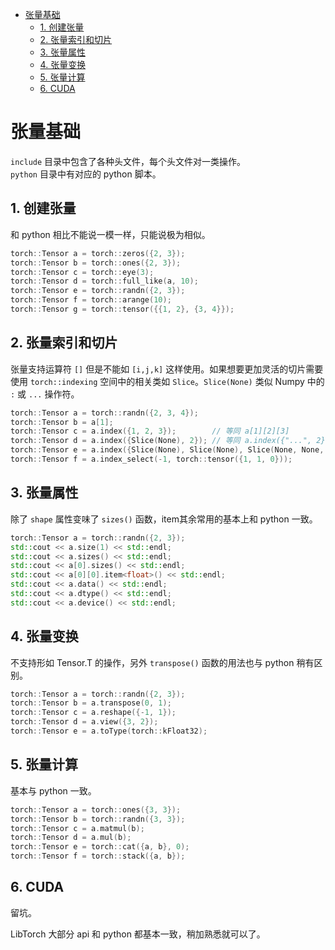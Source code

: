 - [张量基础](#张量基础)
  - [1. 创建张量](#1-创建张量)
  - [2. 张量索引和切片](#2-张量索引和切片)
  - [3. 张量属性](#3-张量属性)
  - [4. 张量变换](#4-张量变换)
  - [5. 张量计算](#5-张量计算)
  - [6. CUDA](#6-cuda)

# 张量基础

`include` 目录中包含了各种头文件，每个头文件对一类操作。  
`python` 目录中有对应的 python 脚本。 

## 1. 创建张量

和 python 相比不能说一模一样，只能说极为相似。

```cpp
torch::Tensor a = torch::zeros({2, 3});
torch::Tensor b = torch::ones({2, 3});
torch::Tensor c = torch::eye(3);
torch::Tensor d = torch::full_like(a, 10);
torch::Tensor e = torch::randn({2, 3});
torch::Tensor f = torch::arange(10);
torch::Tensor g = torch::tensor({{1, 2}, {3, 4}});
```


## 2. 张量索引和切片
张量支持运算符 `[]` 但是不能如 `[i,j,k]` 这样使用。如果想要更加灵活的切片需要使用 `torch::indexing` 空间中的相关类如 `Slice`。`Slice(None)` 类似 Numpy 中的 `:` 或 `...` 操作符。

```cpp
torch::Tensor a = torch::randn({2, 3, 4});
torch::Tensor b = a[1];
torch::Tensor c = a.index({1, 2, 3});        // 等同 a[1][2][3]
torch::Tensor d = a.index({Slice(None), 2}); // 等同 a.index({"...", 2})
torch::Tensor e = a.index({Slice(None), Slice(None), Slice(None, None, 2)});
torch::Tensor f = a.index_select(-1, torch::tensor({1, 1, 0}));
```

## 3. 张量属性
除了 `shape` 属性变味了 `sizes()` 函数，item其余常用的基本上和 python 一致。
```cpp
torch::Tensor a = torch::randn({2, 3});
std::cout << a.size(1) << std::endl;
std::cout << a.sizes() << std::endl;
std::cout << a[0].sizes() << std::endl;
std::cout << a[0][0].item<float>() << std::endl;
std::cout << a.data() << std::endl;
std::cout << a.dtype() << std::endl;
std::cout << a.device() << std::endl;
```

## 4. 张量变换

不支持形如 Tensor.T 的操作，另外 `transpose()` 函数的用法也与 python 稍有区别。
```cpp
torch::Tensor a = torch::randn({2, 3});
torch::Tensor b = a.transpose(0, 1);
torch::Tensor c = a.reshape({-1, 1});
torch::Tensor d = a.view({3, 2});
torch::Tensor e = a.toType(torch::kFloat32);
```

## 5. 张量计算

基本与 python 一致。
```cpp
torch::Tensor a = torch::ones({3, 3});
torch::Tensor b = torch::randn({3, 3});
torch::Tensor c = a.matmul(b);
torch::Tensor d = a.mul(b);
torch::Tensor e = torch::cat({a, b}, 0);
torch::Tensor f = torch::stack({a, b});
```

## 6. CUDA
留坑。

LibTorch 大部分 api 和 python 都基本一致，稍加熟悉就可以了。